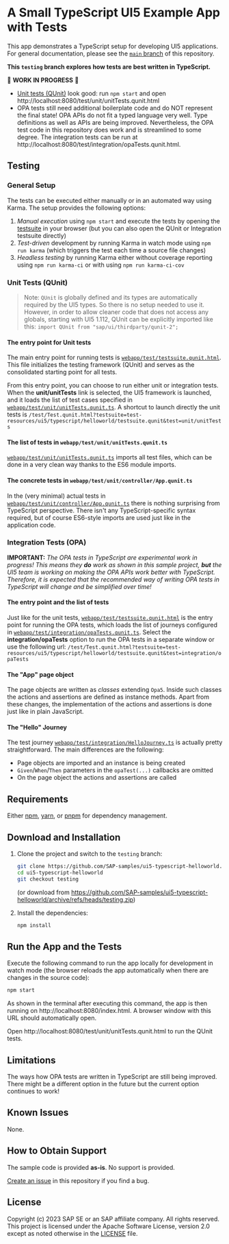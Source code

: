 # A Small TypeScript UI5 Example App with Tests

This app demonstrates a TypeScript setup for developing UI5 applications. For general documentation, please see the [`main` branch](https://github.com/SAP-samples/ui5-typescript-helloworld/tree/main) of this repository.

**This `testing` branch explores how tests are best written in TypeScript.**

:construction: **WORK IN PROGRESS** :construction:

* [Unit tests (QUnit)](./webapp/test/unit/) look good: run `npm start` and open http://localhost:8080/test/unit/unitTests.qunit.html 
* OPA tests still need additional boilerplate code and do NOT represent the final state! OPA APIs do not fit a typed language very well. Type definitions as well as APIs are being improved. Nevertheless, the OPA test code in this repository does work and is streamlined to some degree. The integration tests can be run at http://localhost:8080/test/integration/opaTests.qunit.html.

## Testing

### General Setup

The tests can be executed either manually or in an automated way using Karma. The setup provides the following options:

1. *Manual execution*  using `npm start` and execute the tests by opening the [testsuite](http://localhost:8080/test/testsuite.qunit.html) in your browser (but you can also open the QUnit or Integration testsuite directly)
2. *Test-driven* development by running Karma in watch mode using `npm run karma` (which triggers the test each time a source file changes)
3. *Headless testing* by running Karma either without coverage reporting using `npm run karma-ci` or with using `npm run karma-ci-cov`

### Unit Tests (QUnit)

> Note: `QUnit` is globally defined and its types are automatically required by the UI5 types. So there is no setup needed to use it. However, in order to allow cleaner code that does not access any globals, starting with UI5 1.112, QUnit can be explicitly imported like this: `import QUnit from "sap/ui/thirdparty/qunit-2";`

#### The entry point for Unit tests

The main entry point for running tests is [`webapp/test/testsuite.qunit.html`](webapp/test/testsuite.qunit.html). This file initializes the testing framework (QUnit) and serves as the consolidated starting point for all tests.

From this entry point, you can choose to run either unit or integration tests. When the **unit/unitTests** link is selected, the UI5 framework is launched, and it loads the list of test cases specified in [`webapp/test/unit/unitTests.qunit.ts`](webapp/test/unit/unitTests.qunit.ts). A shortcut to launch directly the unit tests is `/test/Test.qunit.html?testsuite=test-resources/ui5/typescript/helloworld/testsuite.qunit&test=unit/unitTests`

#### The list of tests in `webapp/test/unit/unitTests.qunit.ts`

[`webapp/test/unit/unitTests.qunit.ts`](webapp/test/unit/unitTests.qunit.ts) imports all test files, which can be done in a very clean way thanks to the ES6 module imports.

#### The concrete tests in `webapp/test/unit/controller/App.qunit.ts`

In the (very minimal) actual tests in [`webapp/test/unit/controller/App.qunit.ts`](webapp/test/unit/controller/App.qunit.ts) there is nothing surprising from TypeScript perspective. There isn't any TypeScript-specific syntax required, but of course ES6-style imports are used just like in the application code.

### Integration Tests (OPA)

**IMPORTANT:**
*The OPA tests in TypeScript are experimental work in progress! This means they **do** work as shown in this sample project, **but** the UI5 team is working on making the OPA APIs work better with TypeScript. Therefore, it is expected that the recommended way of writing OPA tests in TypeScript will change and be simplified over time!*

#### The entry point and the list of tests

Just like for the unit tests, [`webapp/test/testsuite.qunit.html`](webapp/test/testsuite.qunit.html) is the entry point for running the OPA tests, which loads the list of journeys configured in [`webapp/test/integration/opaTests.qunit.ts`](webapp/test/integration/opaTests.qunit.ts). Select the **integration/opaTests** option to run the OPA tests in a separate window or use the following url: `/test/Test.qunit.html?testsuite=test-resources/ui5/typescript/helloworld/testsuite.qunit&test=integration/opaTests`

#### The "App" page object

The page objects are written as *classes* extending `Opa5`. Inside such classes the actions and assertions are defined as instance methods. Apart from these changes, the implementation of the actions and assertions is done just like in plain JavaScript.

#### The "Hello" Journey

The test journey [`webapp/test/integration/HelloJourney.ts`](webapp/test/integration/HelloJourney.ts) is actually pretty straightforward. The main differences are the following:

* Page objects are imported and an instance is being created
* `Given`/`When`/`Then` parameters in the `opaTest(...)` callbacks are omitted
* On the page object the actions and assertions are called

## Requirements

Either [npm](https://www.npmjs.com/), [yarn](https://yarnpkg.com/), or [pnpm](https://pnpm.io/) for dependency management.

## Download and Installation

1. Clone the project and switch to the `testing` branch:

   ```sh
   git clone https://github.com/SAP-samples/ui5-typescript-helloworld.git
   cd ui5-typescript-helloworld
   git checkout testing
   ```

   (or download from https://github.com/SAP-samples/ui5-typescript-helloworld/archive/refs/heads/testing.zip)
   &nbsp;

1. Install the dependencies:

   ```sh
   npm install
   ```

## Run the App and the Tests

Execute the following command to run the app locally for development in watch mode (the browser reloads the app automatically when there are changes in the source code):

```sh
npm start
```

As shown in the terminal after executing this command, the app is then running on http://localhost:8080/index.html. A browser window with this URL should automatically open.

Open http://localhost:8080/test/unit/unitTests.qunit.html to run the QUnit tests.

## Limitations

The ways how OPA tests are written in TypeScript are still being improved. There might be a different option in the future but the current option continues to work!

## Known Issues

None.

## How to Obtain Support

The sample code is provided **as-is**. No support is provided.

[Create an issue](https://github.com/SAP-samples/ui5-typescript-helloworld/issues) in this repository if you find a bug.

## License

Copyright (c) 2023 SAP SE or an SAP affiliate company. All rights reserved.
This project is licensed under the Apache Software License, version 2.0 except as noted otherwise in the [LICENSE](LICENSE) file.
